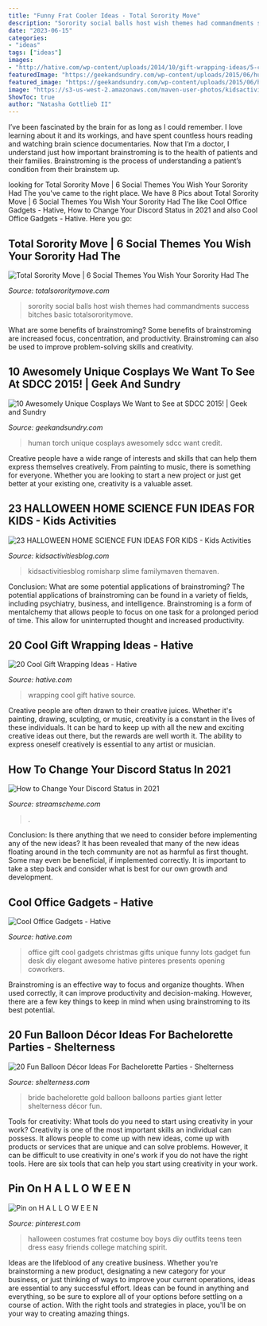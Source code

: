 ```yaml
---
title: "Funny Frat Cooler Ideas - Total Sorority Move"
description: "Sorority social balls host wish themes had commandments success bitches basic totalsororitymove"
date: "2023-06-15"
categories:
- "ideas"
tags: ["ideas"]
images:
- "http://hative.com/wp-content/uploads/2014/10/gift-wrapping-ideas/5-cool-gift-wrapping-ideas.jpg"
featuredImage: "https://geekandsundry.com/wp-content/uploads/2015/06/human-torch.jpg"
featured_image: "https://geekandsundry.com/wp-content/uploads/2015/06/human-torch.jpg"
image: "https://s3-us-west-2.amazonaws.com/maven-user-photos/kidsactivities/kidsactivities/N_OC8Lr14kWeIGLiNC4SHQ/DPicId9u8kSk-6nigZWZ0Q"
ShowToc: true
author: "Natasha Gottlieb II"
---
```



I’ve been fascinated by the brain for as long as I could remember. I love learning about it and its workings, and have spent countless hours reading and watching brain science documentaries. Now that I’m a doctor, I understand just how important brainstroming is to the health of patients and their families. Brainstroming is the process of understanding a patient’s condition from their brainstem up.

	

		
looking for Total Sorority Move | 6 Social Themes You Wish Your Sorority Had The you've came to the right place. We have 8 Pics about Total Sorority Move | 6 Social Themes You Wish Your Sorority Had The like Cool Office Gadgets - Hative, How to Change Your Discord Status in 2021 and also Cool Office Gadgets - Hative. Here you go:
		
    
## Total Sorority Move | 6 Social Themes You Wish Your Sorority Had The

<img loading=lazy src="http://cdn.totalsororitymove.com/wp-content/uploads/2015/09/6c66a4ad91349fa27d27445a9dd8969e.png" onerror="this.onerror=null;this.src='https://tse4.mm.bing.net/th?id=OIP.ZxFoivLE84yBuhC4LmTYAwHaEn&amp;pid=15.1';" alt="Total Sorority Move | 6 Social Themes You Wish Your Sorority Had The">

_Source: totalsororitymove.com_

>sorority social balls host wish themes had commandments success bitches basic totalsororitymove. 

	

What are some benefits of brainstroming?
Some benefits of brainstroming are increased focus, concentration, and productivity. Brainstroming can also be used to improve problem-solving skills and creativity.

    
## 10 Awesomely Unique Cosplays We Want To See At SDCC 2015! | Geek And Sundry

<img loading=lazy src="https://geekandsundry.com/wp-content/uploads/2015/06/human-torch.jpg" onerror="this.onerror=null;this.src='https://tse1.mm.bing.net/th?id=OIP.ln0J1VRd69R06LQhBW1V5wHaHZ&amp;pid=15.1';" alt="10 Awesomely Unique Cosplays We Want to See at SDCC 2015! | Geek and Sundry">

_Source: geekandsundry.com_

>human torch unique cosplays awesomely sdcc want credit. 

	

Creative people have a wide range of interests and skills that can help them express themselves creatively. From painting to music, there is something for everyone. Whether you are looking to start a new project or just get better at your existing one, creativity is a valuable asset.

    
## 23 HALLOWEEN HOME SCIENCE FUN IDEAS FOR KIDS - Kids Activities

<img loading=lazy src="https://s3-us-west-2.amazonaws.com/maven-user-photos/kidsactivities/kidsactivities/N_OC8Lr14kWeIGLiNC4SHQ/DPicId9u8kSk-6nigZWZ0Q" onerror="this.onerror=null;this.src='https://tse2.mm.bing.net/th?id=OIP.4XGfubraFxX9M4D7ClDhDgHaLH&amp;pid=15.1';" alt="23 HALLOWEEN HOME SCIENCE FUN IDEAS FOR KIDS - Kids Activities">

_Source: kidsactivitiesblog.com_

>kidsactivitiesblog romisharp slime familymaven themaven. 

	

Conclusion: What are some potential applications of brainstroming?
The potential applications of brainstroming can be found in a variety of fields, including psychiatry, business, and intelligence. Brainstroming is a form of mentalchemy that allows people to focus on one task for a prolonged period of time. This allow for uninterrupted thought and increased productivity.

    
## 20 Cool Gift Wrapping Ideas - Hative

<img loading=lazy src="http://hative.com/wp-content/uploads/2014/10/gift-wrapping-ideas/5-cool-gift-wrapping-ideas.jpg" onerror="this.onerror=null;this.src='https://tse4.mm.bing.net/th?id=OIP.WsSsRQA-mJ_jg5jLnGi0BQHaJW&amp;pid=15.1';" alt="20 Cool Gift Wrapping Ideas - Hative">

_Source: hative.com_

>wrapping cool gift hative source. 

	

Creative people are often drawn to their creative juices. Whether it's painting, drawing, sculpting, or music, creativity is a constant in the lives of these individuals. It can be hard to keep up with all the new and exciting creative ideas out there, but the rewards are well worth it. The ability to express oneself creatively is essential to any artist or musician.

    
## How To Change Your Discord Status In 2021

<img loading=lazy src="https://www.streamscheme.com/wp-content/uploads/2020/08/Discord-status-emotes-1.png" onerror="this.onerror=null;this.src='https://tse1.mm.bing.net/th?id=OIP.6njDx3fPTfuwC8ElVUmYpwHaFV&amp;pid=15.1';" alt="How to Change Your Discord Status in 2021">

_Source: streamscheme.com_

>. 

	

Conclusion: Is there anything that we need to consider before implementing any of the new ideas?
It has been revealed that many of the new ideas floating around in the tech community are not as harmful as first thought. Some may even be beneficial, if implemented correctly. It is important to take a step back and consider what is best for our own growth and development.

    
## Cool Office Gadgets - Hative

<img loading=lazy src="https://hative.com/wp-content/uploads/2015/03/cool-office-gadgets/cool-office-gadgets.jpg" onerror="this.onerror=null;this.src='https://tse1.mm.bing.net/th?id=OIP.q0eBeJsTs8D293-f90ReUgHaQq&amp;pid=15.1';" alt="Cool Office Gadgets - Hative">

_Source: hative.com_

>office gift cool gadgets christmas gifts unique funny lots gadget fun desk diy elegant awesome hative pinteres presents opening coworkers. 

	

Brainstroming is an effective way to focus and organize thoughts. When used correctly, it can improve productivity and decision-making. However, there are a few key things to keep in mind when using brainstroming to its best potential.

    
## 20 Fun Balloon Décor Ideas For Bachelorette Parties - Shelterness

<img loading=lazy src="https://i.shelterness.com/2017/03/03-giant-gold-BRIDE-letter-balloons.jpg" onerror="this.onerror=null;this.src='https://tse4.mm.bing.net/th?id=OIP.sfk1HUHqnRSvC5nul7wgzwHaMa&amp;pid=15.1';" alt="20 Fun Balloon Décor Ideas For Bachelorette Parties - Shelterness">

_Source: shelterness.com_

>bride bachelorette gold balloon balloons parties giant letter shelterness décor fun. 

	

Tools for creativity: What tools do you need to start using creativity in your work?
Creativity is one of the most important skills an individual can possess. It allows people to come up with new ideas, come up with products or services that are unique and can solve problems. However, it can be difficult to use creativity in one's work if you do not have the right tools. Here are six tools that can help you start using creativity in your work.

    
## Pin On H A L L O W E E N

<img loading=lazy src="https://i.pinimg.com/736x/f5/ba/76/f5ba76d5deaa651b064a78e325e8e133--halloween-costumes--boy-costumes.jpg" onerror="this.onerror=null;this.src='https://tse3.mm.bing.net/th?id=OIP.zyc6SoFAkKzBN_oba-mlXAHaJ4&amp;pid=15.1';" alt="Pin on H A L L O W E E N">

_Source: pinterest.com_

>halloween costumes frat costume boy boys diy outfits teens teen dress easy friends college matching spirit. 

	

Ideas are the lifeblood of any creative business. Whether you're brainstorming a new product, designating a new category for your business, or just thinking of ways to improve your current operations, ideas are essential to any successful effort. Ideas can be found in anything and everything, so be sure to explore all of your options before settling on a course of action. With the right tools and strategies in place, you'll be on your way to creating amazing things.

